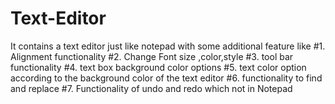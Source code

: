 # Text-Editor
It contains a text editor just like notepad with some additional feature like
   #1. Alignment functionality
   #2. Change Font size ,color,style 
    #3. tool bar functionality
   #4. text box background color options
   #5. text color option according to the background color of the text editor
   #6. functionality to find and replace
   #7. Functionality of undo and redo which not in Notepad
